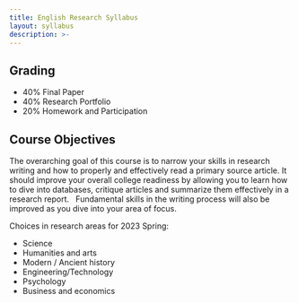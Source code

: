 ```yaml
---
title: English Research Syllabus
layout: syllabus
description: >-
---
```

## Grading

  - 40% Final Paper
  - 40% Research Portfolio
  - 20% Homework and Participation

## Course Objectives
The overarching goal of this course is to narrow your skills in research writing and how to properly and effectively read a primary source article. It should improve your overall college readiness by allowing you to learn how to dive into databases, critique articles and summarize them effectively in a research report.
 
Fundamental skills in the writing process will also be improved as you dive into your area of focus.

Choices in research areas for 2023 Spring:
- Science
- Humanities and arts
- Modern / Ancient history
- Engineering/Technology
- Psychology
- Business and economics